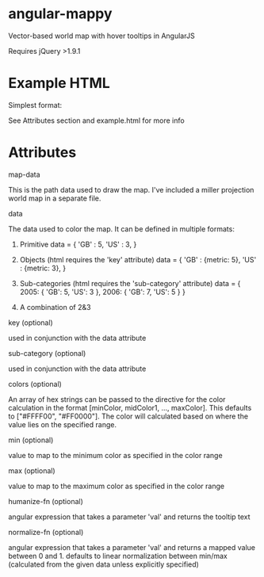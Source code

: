 angular-mappy
=============

Vector-based world map with hover tooltips in AngularJS

Requires jQuery >1.9.1


Example HTML
============
Simplest format:
  <mappy data="data" map-data="mapPathData"></mappy>

See Attributes section and example.html for more info


Attributes
===========

map-data

  This is the path data used to draw the map. I've included a miller projection world map in a separate file.

data

  The data used to color the map. It can be defined in multiple formats:

  1. Primitive
    data = {
      'GB' : 5,
      'US' : 3,
    }
  2. Objects (html requires the 'key' attribute)
    data = {
      'GB' : {metric: 5},
      'US' : {metric: 3},
    }

  3. Sub-categories (html requires the 'sub-category' attribute)
    data = {
      2005: {
        'GB': 5,
        'US': 3
      },
      2006: {
        'GB': 7,
        'US': 5
      }
    }
  4. A combination of 2&3

key (optional)

  used in conjunction with the data attribute

sub-category (optional)

  used in conjunction with the data attribute

colors (optional)

  An array of hex strings can be passed to the directive for the color calculation in the format
  [minColor, midColor1, ..., maxColor]. This defaults to ["#FFFF00", "#FF0000"]. The color will calculated based on
  where the value lies on the specified range.

min (optional)

  value to map to the minimum color as specified in the color range

max (optional)

  value to map to the maximum color as specified in the color range

humanize-fn (optional)

  angular expression that takes a parameter 'val' and returns the tooltip text

normalize-fn (optional)

  angular expression that takes a parameter 'val' and returns a mapped value between 0 and 1. defaults to linear
  normalization between min/max (calculated from the given data unless explicitly specified)
